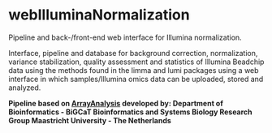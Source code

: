 webIlluminaNormalization
========================

Pipeline and back-/front-end web interface for Illumina normalization.

Interface, pipeline and database for background correction, normalization, variance stabilization, quality assessment and statistics of Illumina Beadchip data using the methods found in the limma and lumi packages using a web interface in which samples/Illumina omics data can be uploaded, stored and analyzed.

**Pipeline based on [ArrayAnalysis](http://www.arrayanalysis.org/) developed by: Department of Bioinformatics - BiGCaT Bioinformatics and Systems Biology Research Group Maastricht University - The Netherlands**

